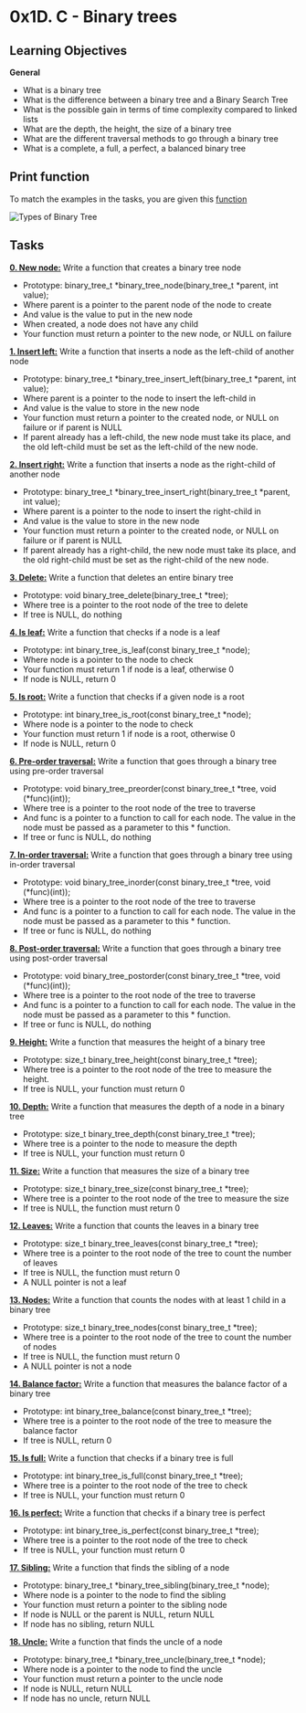 # 0x1D. C - Binary trees

## Learning Objectives
**General**
* What is a binary tree
* What is the difference between a binary tree and a Binary Search Tree
* What is the possible gain in terms of time complexity compared to linked lists
* What are the depth, the height, the size of a binary tree
* What are the different traversal methods to go through a binary tree
* What is a complete, a full, a perfect, a balanced binary tree

## Print function
To match the examples in the tasks, you are given this [function](https://github.com/holbertonschool/0x1C.c)

![Types of Binary Tree]()
## Tasks
**[0. New node:](https://github.com/Matteo-lu/binary_trees/blob/main/0-binary_tree_node.c)**
Write a function that creates a binary tree node

* Prototype: binary_tree_t *binary_tree_node(binary_tree_t *parent, int value);
* Where parent is a pointer to the parent node of the node to create
* And value is the value to put in the new node
* When created, a node does not have any child
* Your function must return a pointer to the new node, or NULL on failure

**[1. Insert left:](https://github.com/Matteo-lu/binary_trees/blob/main/1-binary_tree_insert_left.c)**
Write a function that inserts a node as the left-child of another node

* Prototype: binary_tree_t *binary_tree_insert_left(binary_tree_t *parent, int value);
* Where parent is a pointer to the node to insert the left-child in
* And value is the value to store in the new node
* Your function must return a pointer to the created node, or NULL on failure or if parent is NULL
* If parent already has a left-child, the new node must take its place, and the old left-child must be set as the left-child of the new node.

**[2. Insert right:](https://github.com/Matteo-lu/binary_trees/blob/main/2-binary_tree_insert_right.c)**
Write a function that inserts a node as the right-child of another node

* Prototype: binary_tree_t *binary_tree_insert_right(binary_tree_t *parent, int value);
* Where parent is a pointer to the node to insert the right-child in
* And value is the value to store in the new node
* Your function must return a pointer to the created node, or NULL on failure or if parent is NULL
* If parent already has a right-child, the new node must take its place, and the old right-child must be set as the right-child of the new node.

**[3. Delete:](https://github.com/Matteo-lu/binary_trees/blob/main/3-binary_tree_delete.c)**
Write a function that deletes an entire binary tree

* Prototype: void binary_tree_delete(binary_tree_t *tree);
* Where tree is a pointer to the root node of the tree to delete
* If tree is NULL, do nothing

**[4. Is leaf:](https://github.com/Matteo-lu/binary_trees/blob/main/4-binary_tree_is_leaf.c)**
Write a function that checks if a node is a leaf

* Prototype: int binary_tree_is_leaf(const binary_tree_t *node);
* Where node is a pointer to the node to check
* Your function must return 1 if node is a leaf, otherwise 0
* If node is NULL, return 0

**[5. Is root:](https://github.com/Matteo-lu/binary_trees/blob/main/5-binary_tree_is_root.c)**
Write a function that checks if a given node is a root

* Prototype: int binary_tree_is_root(const binary_tree_t *node);
* Where node is a pointer to the node to check
* Your function must return 1 if node is a root, otherwise 0
* If node is NULL, return 0

**[6. Pre-order traversal:](https://github.com/Matteo-lu/binary_trees/blob/main/6-binary_tree_preorder.c)**
Write a function that goes through a binary tree using pre-order traversal

* Prototype: void binary_tree_preorder(const binary_tree_t *tree, void (*func)(int));
* Where tree is a pointer to the root node of the tree to traverse
* And func is a pointer to a function to call for each node. The value in the node must be passed as a parameter to this * function.
* If tree or func is NULL, do nothing

**[7. In-order traversal:](https://github.com/Matteo-lu/binary_trees/blob/main/7-binary_tree_inorder.c)**
Write a function that goes through a binary tree using in-order traversal

* Prototype: void binary_tree_inorder(const binary_tree_t *tree, void (*func)(int));
* Where tree is a pointer to the root node of the tree to traverse
* And func is a pointer to a function to call for each node. The value in the node must be passed as a parameter to this * function.
* If tree or func is NULL, do nothing

**[8. Post-order traversal:](https://github.com/Matteo-lu/binary_trees/blob/main/8-binary_tree_postorder.c)**
Write a function that goes through a binary tree using post-order traversal

* Prototype: void binary_tree_postorder(const binary_tree_t *tree, void (*func)(int));
* Where tree is a pointer to the root node of the tree to traverse
* And func is a pointer to a function to call for each node. The value in the node must be passed as a parameter to this * function.
* If tree or func is NULL, do nothing

**[9. Height:](https://github.com/Matteo-lu/binary_trees/blob/main/9-binary_tree_height.c)**
Write a function that measures the height of a binary tree

* Prototype: size_t binary_tree_height(const binary_tree_t *tree);
* Where tree is a pointer to the root node of the tree to measure the height.
* If tree is NULL, your function must return 0

**[10. Depth:](https://github.com/Matteo-lu/binary_trees/blob/main/10-binary_tree_depth.c)**
Write a function that measures the depth of a node in a binary tree

* Prototype: size_t binary_tree_depth(const binary_tree_t *tree);
* Where tree is a pointer to the node to measure the depth
* If tree is NULL, your function must return 0

**[11. Size:](https://github.com/Matteo-lu/binary_trees/blob/main/11-binary_tree_size.c)**
Write a function that measures the size of a binary tree

* Prototype: size_t binary_tree_size(const binary_tree_t *tree);
* Where tree is a pointer to the root node of the tree to measure the size
* If tree is NULL, the function must return 0

**[12. Leaves:](https://github.com/Matteo-lu/binary_trees/blob/main/12-binary_tree_leaves.c)**
Write a function that counts the leaves in a binary tree

* Prototype: size_t binary_tree_leaves(const binary_tree_t *tree);
* Where tree is a pointer to the root node of the tree to count the number of leaves
* If tree is NULL, the function must return 0
* A NULL pointer is not a leaf

**[13. Nodes:](https://github.com/Matteo-lu/binary_trees/blob/main/13-binary_tree_nodes.c)**
Write a function that counts the nodes with at least 1 child in a binary tree

* Prototype: size_t binary_tree_nodes(const binary_tree_t *tree);
* Where tree is a pointer to the root node of the tree to count the number of nodes
* If tree is NULL, the function must return 0
* A NULL pointer is not a node

**[14. Balance factor:](https://github.com/Matteo-lu/binary_trees/blob/main/14-binary_tree_balance.c)**
Write a function that measures the balance factor of a binary tree

* Prototype: int binary_tree_balance(const binary_tree_t *tree);
* Where tree is a pointer to the root node of the tree to measure the balance factor
* If tree is NULL, return 0

**[15. Is full:](https://github.com/Matteo-lu/binary_trees/blob/main/15-binary_tree_is_full.c)**
Write a function that checks if a binary tree is full

* Prototype: int binary_tree_is_full(const binary_tree_t *tree);
* Where tree is a pointer to the root node of the tree to check
* If tree is NULL, your function must return 0

**[16. Is perfect:](https://github.com/Matteo-lu/binary_trees/blob/main/16-binary_tree_is_perfect.c)**
Write a function that checks if a binary tree is perfect

* Prototype: int binary_tree_is_perfect(const binary_tree_t *tree);
* Where tree is a pointer to the root node of the tree to check
* If tree is NULL, your function must return 0

**[17. Sibling:](https://github.com/Matteo-lu/binary_trees/blob/main/17-binary_tree_sibling.c)**
Write a function that finds the sibling of a node

* Prototype: binary_tree_t *binary_tree_sibling(binary_tree_t *node);
* Where node is a pointer to the node to find the sibling
* Your function must return a pointer to the sibling node
* If node is NULL or the parent is NULL, return NULL
* If node has no sibling, return NULL

**[18. Uncle:](https://github.com/Matteo-lu/binary_trees/blob/main/18-binary_tree_uncle.c)**
Write a function that finds the uncle of a node

* Prototype: binary_tree_t *binary_tree_uncle(binary_tree_t *node);
* Where node is a pointer to the node to find the uncle
* Your function must return a pointer to the uncle node
* If node is NULL, return NULL
* If node has no uncle, return NULL
